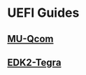 # UEFI Guides

## [MU-Qcom](https://github.com/Robotix22/UEFI-Guides/blob/main/MU-Qcom/MU-Qcom.md)

## [EDK2-Tegra](https://github.com/Robotix22/UEFI-Guides/blob/main/EDK2-Tegra/EDK2-Tegra.md)
